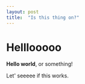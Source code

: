 ```yaml
---
layout: post
title:  "Is this thing on?"
---
```


# Helllooooo

**Hello world**, or something!

Let' seeeee if this works.